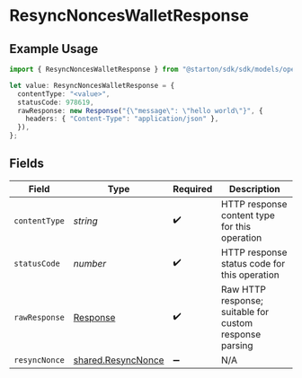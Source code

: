 # ResyncNoncesWalletResponse

## Example Usage

```typescript
import { ResyncNoncesWalletResponse } from "@starton/sdk/sdk/models/operations";

let value: ResyncNoncesWalletResponse = {
  contentType: "<value>",
  statusCode: 978619,
  rawResponse: new Response("{\"message\": \"hello world\"}", {
    headers: { "Content-Type": "application/json" },
  }),
};
```

## Fields

| Field                                                                 | Type                                                                  | Required                                                              | Description                                                           |
| --------------------------------------------------------------------- | --------------------------------------------------------------------- | --------------------------------------------------------------------- | --------------------------------------------------------------------- |
| `contentType`                                                         | *string*                                                              | :heavy_check_mark:                                                    | HTTP response content type for this operation                         |
| `statusCode`                                                          | *number*                                                              | :heavy_check_mark:                                                    | HTTP response status code for this operation                          |
| `rawResponse`                                                         | [Response](https://developer.mozilla.org/en-US/docs/Web/API/Response) | :heavy_check_mark:                                                    | Raw HTTP response; suitable for custom response parsing               |
| `resyncNonce`                                                         | [shared.ResyncNonce](../../../sdk/models/shared/resyncnonce.md)       | :heavy_minus_sign:                                                    | N/A                                                                   |